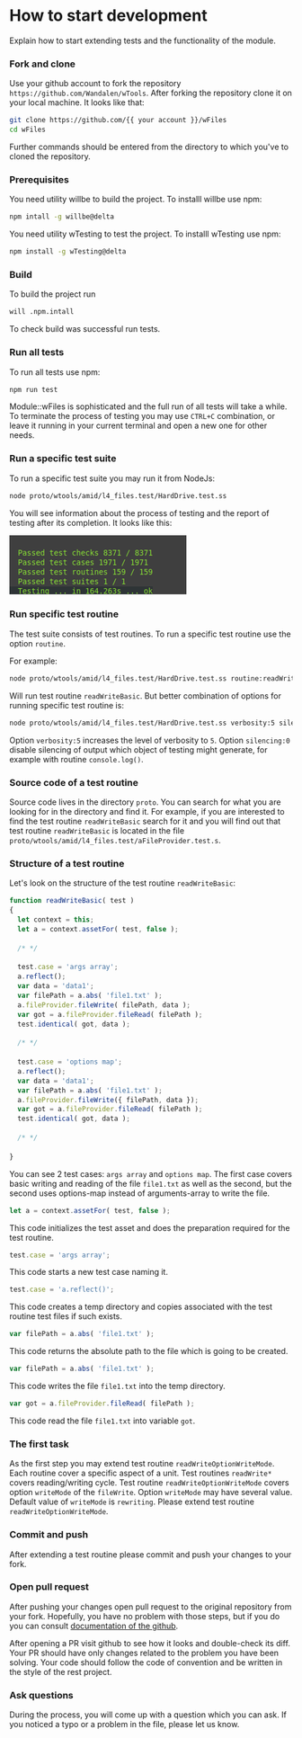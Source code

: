 # How to start development

Explain how to start extending tests and the functionality of the module.

### Fork and clone

Use your github account to fork the repository `https://github.com/Wandalen/wTools`.
After forking the repository clone it on your local machine. It looks like that:
```bash
git clone https://github.com/{{ your account }}/wFiles
cd wFiles
```

Further commands should be entered from the directory to which you've to cloned the repository.

### Prerequisites

You need utility willbe to build the project. To installl willbe use npm:
```bash
npm intall -g willbe@delta
```

You need utility wTesting to test the project. To installl wTesting use npm:
```bash
npm install -g wTesting@delta
```

### Build

To build the project run

```bash
will .npm.intall
```

To check build was successful run tests.

### Run all tests

To run all tests use npm:

```bash
npm run test
```

Module::wFiles is sophisticated and the full run of all tests will take a while. To terminate the process of testing you may use `CTRL+C` combination, or leave it running in your current terminal and open a new one for other needs.

### Run a specific test suite

To run a specific test suite you may run it from NodeJs:

```bash
node proto/wtools/amid/l4_files.test/HardDrive.test.ss
```

You will see information about the process of testing and the report of testing after its completion. It looks like this:

![Test report](../../img/TestReport.png)

### Run specific test routine

The test suite consists of test routines. To run a specific test routine use the option `routine`.

For example:

```bash
node proto/wtools/amid/l4_files.test/HardDrive.test.ss routine:readWriteBasic
```

Will run test routine `readWriteBasic`. But better combination of options for running specific test routine is:


```bash
node proto/wtools/amid/l4_files.test/HardDrive.test.ss verbosity:5 silencing:0 routine:readWriteBasic
```

Option `verbosity:5` increases the level of verbosity to `5`. Option `silencing:0` disable silencing of output which object of testing might generate, for example with routine `console.log()`.

### Source code of a test routine

Source code lives in the directory `proto`. You can search for what you are looking for in the directory and find it. For example, if you are interested to find the test routine `readWriteBasic` search for it and you will find out that test routine `readWriteBasic` is located in the file `proto/wtools/amid/l4_files.test/aFileProvider.test.s`.

### Structure of a test routine

Let's look on the structure of the test routine `readWriteBasic`:

```js
function readWriteBasic( test )
{
  let context = this;
  let a = context.assetFor( test, false );

  /* */

  test.case = 'args array';
  a.reflect();
  var data = 'data1';
  var filePath = a.abs( 'file1.txt' );
  a.fileProvider.fileWrite( filePath, data );
  var got = a.fileProvider.fileRead( filePath );
  test.identical( got, data );

  /* */

  test.case = 'options map';
  a.reflect();
  var data = 'data1';
  var filePath = a.abs( 'file1.txt' );
  a.fileProvider.fileWrite({ filePath, data });
  var got = a.fileProvider.fileRead( filePath );
  test.identical( got, data );

  /* */

}
```

You can see 2 test cases: `args array` and `options map`. The first case covers basic writing and reading of the file `file1.txt` as well as the second, but the second uses options-map instead of arguments-array to write the file.

```js
let a = context.assetFor( test, false );
```
This code initializes the test asset and does the preparation required for the test routine.

```js
test.case = 'args array';
```
This code starts a new test case naming it.

```js
test.case = 'a.reflect()';
```
This code creates a temp directory and copies associated with the test routine test files if such exists.

```js
var filePath = a.abs( 'file1.txt' );
```
This code returns the absolute path to the file which is going to be created.

```js
var filePath = a.abs( 'file1.txt' );
```
This code writes the file `file1.txt` into the temp directory.

```js
var got = a.fileProvider.fileRead( filePath );
```
This code read the file `file1.txt` into variable `got`.

### The first task

As the first step you may extend test routine `readWriteOptionWriteMode`. Each routine cover a specific aspect of a unit. Test routines `readWrite*` covers reading/writing cycle. Test routine `readWriteOptionWriteMode` covers option `writeMode` of the `fileWrite`. Option `writeMode` may have several value. Default value of `writeMode` is `rewriting`. Please extend test routine `readWriteOptionWriteMode`.

### Commit and push

After extending a test routine please commit and push your changes to your fork.

### Open pull request

After pushing your changes open pull request to the original repository from your fork. Hopefully, you have no problem with those steps, but if you do you can consult [documentation of the github](https://docs.github.com/en/github/collaborating-with-issues-and-pull-requests/creating-a-pull-request-from-a-fork).

After opening a PR visit github to see how it looks and double-check its diff. Your PR should have only changes related to the problem you have been solving. Your code should follow the code of convention and be written in the style of the rest project.

### Ask questions

During the process, you will come up with a question which you can ask. If you noticed a typo or a problem in the file, please let us know.
